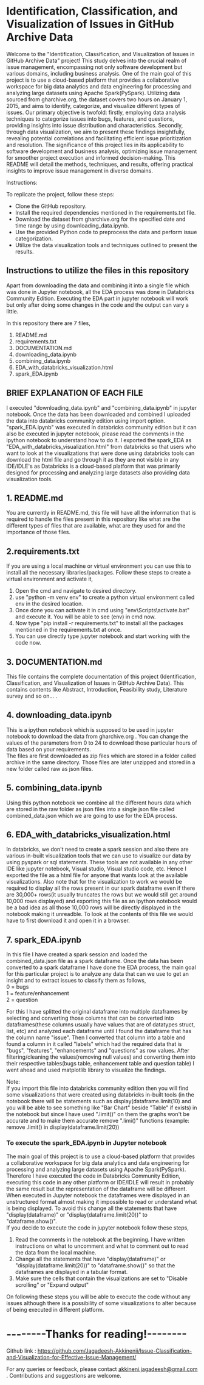 # Identification, Classification, and Visualization of Issues in GitHub Archive Data

Welcome to the "Identification, Classification, and Visualization of Issues in GitHub Archive Data" project! This study delves into the crucial realm of issue management, encompassing not only software development but various domains, including business analysis. One of the main goal of this project is to use a cloud-based platform that provides a collaborative workspace for big data analytics and data engineering for processing and analyzing large datasets using Apache Spark(PySpark). Utilizing data sourced from gharchive.org, the dataset covers two hours on January 1, 2015, and aims to identify, categorize, and visualize different types of issues. Our primary objective is twofold: firstly, employing data analysis techniques to categorize issues into bugs, features, and questions, providing insights into issue distribution and characteristics. Secondly, through data visualization, we aim to present these findings insightfully, revealing potential correlations and facilitating efficient issue prioritization and resolution. The significance of this project lies in its applicability to software development and business analysis, optimizing issue management for smoother project execution and informed decision-making. This README will detail the methods, techniques, and results, offering practical insights to improve issue management in diverse domains.

Instructions:

To replicate the project, follow these steps:

* Clone the GitHub repository.
* Install the required dependencies mentioned in the requirements.txt file.
* Download the dataset from gharchive.org for the specified date and time range by using downloading_data.ipynb.
* Use the provided Python code to preprocess the data and perform issue categorization.
* Utilize the data visualization tools and techniques outlined to present the results.

## Instructions to utilize the files in this repository

Apart from downloading the data and combining it into a single file which was done in Jupyter notebook, all the EDA process was done in Databricks Community Edition. Executing the EDA part in jupyter notebook will work but only after doing some changes in the code and the output can vary a little.

In this repository there are 7 files,

1. README.md
2. requirements.txt
3. DOCUMENTATION.md
4. downloading_data.ipynb
5. combining_data.ipynb
6. EDA_with_databricks_visualization.html
7. spark_EDA.ipynb

## BRIEF EXPLANATION OF EACH FILE

I executed "downloading_data.ipynb" and "combining_data.ipynb" in jupyter notebook. Once the data has been downloaded and combined I uploaded the data into databricks community edition using import option. "spark_EDA.ipynb" was executed in databricks community edition but it can also be executed in jupyter notebook, please read the comments in the ipython notebook to understand how to do it. I exported the spark_EDA as "EDA_with_databricks_visualization.html" from databricks so that users who want to look at the visualizations that were done using databricks tools can download the html file and go through it as they are not visible in any IDE/IDLE's as Databricks is a cloud-based platform that was primarily designed for processing and analyzing large datasets also providing data visualization tools. 

## 1. README.md
You are currently in README.md, this file will have all the information that is required to handle the files present in this repository like what are the different types of files that are available, what are they used for and the importance of those files.

## 2.requirements.txt
If you are using a local machine or virtual environment you can use this to install all the necessary libraries/packages. Follow these steps to create a virtual environment and activate it,
1. Open the cmd and navigate to desired directory.
2. use "python -m venv env" to create a python virtual environment called env in the desired location.
3. Once done you can activate it in cmd using "env\Scripts\activate.bat" and execute it. You will be able to see (env) in cmd now.
4. Now type "pip install -r requirements.txt" to install all the packages mentioned in the requirements.txt at once.
5. You can use directly type jupyter notebook and start working with the code now.

## 3. DOCUMENTATION.md
This file contains the complete documentation of this project (Identification, Classification, and Visualization of Issues in GitHub Archive Data). This contains contents like Abstract, Introduction, Feasibility study, Literature survey and so on... .

## 4. downloading_data.ipynb
This is a ipython notebook which is supposed to be used in jupyter notebook to download the data from gharchive.org . You can change the values of the parameters from 0 to 24 to download those particular hours of data based on your requirements.  
The files are first downloaded as zip files which are stored in a folder called archive in the same directory. Those files are later unzipped and stored in a new folder called raw as json files.

## 5. combining_data.ipynb
Using this python notebook we combine all the different hours data which are stored in the raw folder as json files into a single json file called combined_data.json which we are going to use for the EDA process.

## 6. EDA_with_databricks_visualization.html
In databricks, we don't need to create a spark session and also there are various in-built visualization tools that we can use to visualize our data by using pyspark or sql statements. These tools are not available in any other IDE like jupyter notebook, Visual studio, Visual studio code, etc. Hence I exported the file as a html file for anyone that wants look at the available visualizations. Also note that for the visualization to work we would be required to display all the rows present in our spark dataframe even if there are 30,000+ rows(it usually truncates the rows but we would still get around 10,000 rows displayed) and exporting this file as an ipython notebook would be a bad idea as all those 10,000 rows will be directly displayed in the notebook making it unreadble. To look at the contents of this file we would have to first download it and open it in a browser.

## 7. spark_EDA.ipynb
In this file I have created a spark session and loaded the combined_data.json file as a spark dataframe. Once the data has been converted to a spark dataframe I have done the EDA process, the main goal for this particular project is to analyze any data that can we use to get an insight and to extract issues to classify them as follows,  
0 = bugs  
1 = feature/enhancement  
2 = question  

For this I have splitted the original dataframe into multiple dataframes by selecting and converting those columns that can be converted into dataframes(these columns usually have values that are of datatypes struct, list, etc) and analyzed each dataframe until I found the dataframe that has the column name "issue". Then I converted that column into a table and found a column in it called "labels" which had the required data that is "bugs", "features", "enhancements" and "questions" as row values. After filtering/cleaning the values(removing null values) and converting them into their respective tables(bugs table, enhancement table and question table) I went ahead and used matplotlib library to visualize the findings.   
    
Note:  
If you import this file into databricks community edition then you will find some visualizations that were created using databricks in-built tools (in the notebook there will be statements such as display(dataframe.limit(10) and you will be able to see something like "Bar Chart" beside "Table" if exists) in the notebook but since I have used ".limit()" on them the graphs won't be accurate and to make them accurate remove ".limi()" functions (example: remove .limit() in display(dataframe.limit(20)) 

### To execute the spark_EDA.ipynb in Jupyter notebook
The main goal of this project is to use a cloud-based platform that provides a collaborative workspace for big data analytics and data engineering for processing and analyzing large datasets using Apache Spark(PySpark).  
Therefore I have executed the code in Databricks Community Edition, executing this code in any other platform or IDE/IDLE will result in probably the same result but the representation of the dataframe will be different. When executed in Jupyter notebook the dataframes were displayed in an unstructured format almost making it impossible to read or understand what is being displayed. To avoid this change all the statements that have "display(dataframe)" or "display(dataframe.limit(20))" to "dataframe.show()".  
If you decide to execute the code in jupyter notebook follow these steps,

1. Read the comments in the notebook at the beginning. I have written instructions on what to uncomment and what to comment out to read the data from the local machine.
2. Change all the statements that have "display(dataframe)" or "display(dataframe.limit(20))" to "dataframe.show()" so that the dataframes are displayed in a tabular format.
3. Make sure the cells that contain the visualizations are set to "Disable scrolling" or "Expand output"

On following these steps you will be able to execute the code without any issues although there is a possibility of some visualizations to alter because of being executed in different platform.

# --------Thanks for reading!--------  
  
Github link : https://github.com/Jagadeesh-Akkinenii/Issue-Classification-and-Visualization-for-Effective-Issue-Management/  
  
For any queries or feedback, please contact akkineni.jagadeesh@gmail.com .
Contributions and suggestions are welcome.
